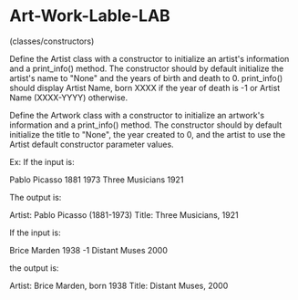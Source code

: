 # Art-Work-Lable-LAB
(classes/constructors)

Define the Artist class with a constructor to initialize an artist's information and a print_info() method. The constructor should by default initialize the artist's name to "None" and the years of birth and death to 0. print_info() should display Artist Name, born XXXX if the year of death is -1 or Artist Name (XXXX-YYYY) otherwise.

Define the Artwork class with a constructor to initialize an artwork's information and a print_info() method. The constructor should by default initialize the title to "None", the year created to 0, and the artist to use the Artist default constructor parameter values.

Ex: If the input is:

Pablo Picasso
1881
1973
Three Musicians
1921

The output is:

Artist: Pablo Picasso (1881-1973)
Title: Three Musicians, 1921

If the input is:

Brice Marden
1938
-1
Distant Muses 
2000

the output is:

Artist: Brice Marden, born 1938
Title: Distant Muses, 2000
